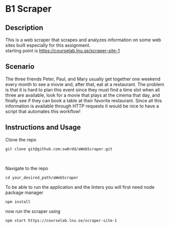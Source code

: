 # B1 Scraper


## Description
This is a web scraper that scrapes and analyzes information on some web sites built especially for this assignment.
<br>
starting point is https://courselab.lnu.se/scraper-site-1

## Scenario
The three friends Peter, Paul, and Mary usually get together one weekend every month to see a movie and, after that, eat at a restaurant. The problem is that it is hard to plan this event since they must find a time slot when all three are available, look for a movie that plays at the cinema that day, and finally see if they can book a table at their favorite restaurant. Since all this information is available through HTTP requests it would be nice to have a script that automates this workflow!

## Instructions and Usage
Clone the repo 

```
git clone git@github.com:sw0rdd/aWebScraper.git
```
<br>

Navigate to the repo
```
cd your_desired_path/aWebScraper
```

To be able to run the application and the linters you will first need node package manager

```
npm install
```

now run the scraper using 

```
npm start https://courselab.lnu.se/scraper-site-1
```
